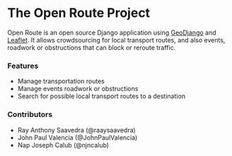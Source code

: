 The Open Route Project
=====

Open Route is an open source Django application using [GeoDjango](http://geodjango.org/) and [Leaflet](http://leafletjs.com/). It allows crowdsourcing for local transport routes, and also events, roadwork or obstructions that can block or reroute traffic.

### Features
* Manage transportation routes
* Manage events roadwork or obstructions
* Search for possible local transport routes to a destination

### Contributors
* Ray Anthony Saavedra (@raaysaavedra)
* John Paul Valencia (@JohnPaulValencia)
* Nap Joseph Calub (@njncalub)